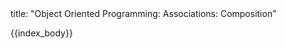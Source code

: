 <frontmatter>
title: "Object Oriented Programming: Associations: Composition"
</frontmatter>

{{index_body}}
